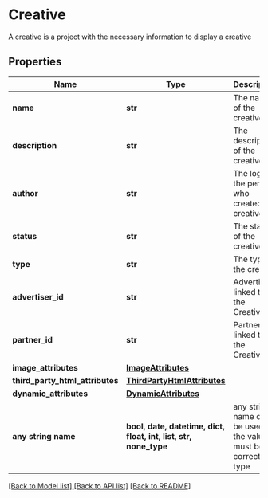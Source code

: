 # Creative

A creative is a project with the necessary information to display a creative

## Properties
Name | Type | Description | Notes
------------ | ------------- | ------------- | -------------
**name** | **str** | The name of the creative | [optional] 
**description** | **str** | The description of the creative | [optional] 
**author** | **str** | The login of the person who created this creative ( | [optional] 
**status** | **str** | The status of the creative | [optional] 
**type** | **str** | The type of the creative | [optional] 
**advertiser_id** | **str** | Advertiser linked to the Creative | [optional] 
**partner_id** | **str** | Partner linked to the Creative | [optional] 
**image_attributes** | [**ImageAttributes**](ImageAttributes.md) |  | [optional] 
**third_party_html_attributes** | [**ThirdPartyHtmlAttributes**](ThirdPartyHtmlAttributes.md) |  | [optional] 
**dynamic_attributes** | [**DynamicAttributes**](DynamicAttributes.md) |  | [optional] 
**any string name** | **bool, date, datetime, dict, float, int, list, str, none_type** | any string name can be used but the value must be the correct type | [optional]

[[Back to Model list]](../README.md#documentation-for-models) [[Back to API list]](../README.md#documentation-for-api-endpoints) [[Back to README]](../README.md)


